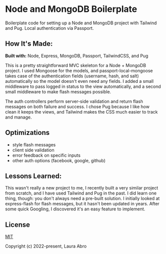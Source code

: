 # Node and MongoDB Boilerplate

Boilerplate code for setting up a Node and MongoDB project with Tailwind and Pug. Local authentication via Passport.

## How It's Made:

**Built with:** Node, Express, MongoDB, Passport, TailwindCSS, and Pug

This is a pretty straightforward MVC skeleton for a Node + MongoDB project. I used Mongoose for the models, and passport-local-mongoose takes case of the authentication fields (username, hash, and salt) automatically so the model doesn't even need any fields. I added a small middleware to pass logged in status to the view automatically, and a second small middleware to make flash messages possible.

The auth controllers perform server-side validation and return flash messages on both failure and success. I chose Pug because I like how clean it keeps the views, and Tailwind makes the CSS much easier to track and manage.

## Optimizations

- style flash messages
- client side validation
- error feedback on specific inputs
- other auth options (facebook, google, github)

## Lessons Learned:

This wasn't really a new project to me, I recently built a very similar project from scratch, and I have used Tailwind and Pug in the past. I did learn one thing, though: you don't always need a pre-built solution. I initially looked at express-flash for flash messages, but it hasn't been updated in years. After some quick Googling, I discovered it's an easy feature to implement.

## License

[MIT](https://opensource.org/licenses/MIT)

Copyright (c) 2022-present, Laura Abro









